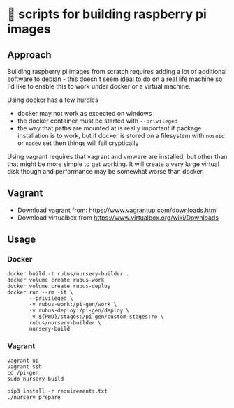 # :seedling: scripts for building raspberry pi images

## Approach

Building raspberry pi images from scratch requires adding a lot of additional software to debian - this doesn't seem ideal to do on a real life machine so I'd like to enable this to work under docker or a virtual machine.

Using docker has a few hurdles

- docker may not work as expected on windows
- the docker container must be started with `--privileged`
- the way that paths are mounted at is really important if package installation is to work, but if docker is stored on a filesystem with `nosuid` or `nodev` set then things will fail cryptically

Using vagrant requires that vagrant and vmware are installed, but other than that might be more simple to get working.  It will create a very large virtual disk though and performance may be somewhat worse than docker.

## Vagrant

* Download vagrant from: https://www.vagrantup.com/downloads.html
* Download virtualbox from https://www.virtualbox.org/wiki/Downloads

## Usage

### Docker

```shell
docker build -t rubus/nursery-builder .
docker volume create rubus-work
docker volume create rubus-deploy
docker run --rm -it \
       --privileged \
       -v rubus-work:/pi-gen/work \
       -v rubus-deploy:/pi-gen/deploy \
       -v ${PWD}/stages:/pi-gen/custom-stages:ro \
       rubus/nursery-builder \
       nursery-build
```


### Vagrant

``` shell
vagrant up
vagrant ssh
cd /pi-gen
sudo nursery-build
```


```
pip3 install -r requirements.txt
./nursery prepare
```
